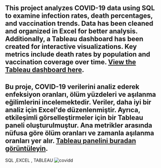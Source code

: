 This project analyzes COVID-19 data using SQL to examine infection rates, death percentages, and vaccination trends.
Data has been cleaned and organized in Excel for better analysis. Additionally, a Tableau dashboard has been created for interactive visualizations.
Key metrics include death rates by population and vaccination coverage over time. [View the Tableau dashboard here](https://public.tableau.com/views/CovidDashboardTutorial_17288466902480/Dashboard1).
----
Bu proje, COVID-19 verilerini analiz ederek enfeksiyon oranları, ölüm yüzdeleri ve aşılanma eğilimlerini incelemektedir.
Veriler, daha iyi bir analiz için Excel'de düzenlenmiştir. Ayrıca, etkileşimli görselleştirmeler için bir Tableau paneli oluşturulmuştur.
Ana metrikler arasında nüfusa göre ölüm oranları ve zamanla aşılanma oranları yer alır. [Tableau panelini buradan görüntüleyin](https://public.tableau.com/views/CovidDashboardTutorial_17288466902480/Dashboard1).
---
 SQL ,EXCEL , TABLEAU
![covidd](https://github.com/user-attachments/assets/09882a23-9570-416b-9cea-59fcaaab8ad3)
